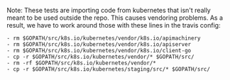 Note: These tests are importing code from kubernetes that isn't really
meant to be used outside the repo. This causes vendoring problems. As
a result, we have to work around those with these lines in the travis
config:

```
- rm $GOPATH/src/k8s.io/kubernetes/vendor/k8s.io/apimachinery
- rm $GOPATH/src/k8s.io/kubernetes/vendor/k8s.io/apiserver
- rm $GOPATH/src/k8s.io/kubernetes/vendor/k8s.io/client-go
- cp -r $GOPATH/src/k8s.io/kubernetes/vendor/* $GOPATH/src/
- rm -rf $GOPATH/src/k8s.io/kubernetes/vendor/*
- cp -r $GOPATH/src/k8s.io/kubernetes/staging/src/* $GOPATH/src/
```